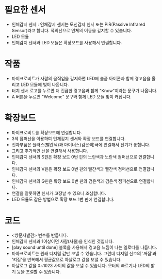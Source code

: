 # 필요한 센서
* 인체감지 센서 : 인체감지 센서는 모션감지 센서 또는 PIR(Passive Infrared Sensor)라고 합니다. 적외선으로 인체의 이동을 감지할 수 있습니다. 
* LED 모듈
* 인체감지 센서와 LED 모듈은 확장보드를 사용해서 연결합니다.

# 작품
* 마이크로비트가 사람의 움직임을 감지하면 LED에 슬품 아이콘과 함께 경고음을 울리고 LED 모듈에 빛이 나옵니다.
* 터치 센서 로고를 누르면 더 긴급한 경고음과 함께 "Know"이라는 문구가 나옵니다.
* A 버튼을 누르면 "Welcome" 문구와 함께 LED 모듈 빛이 커집니다.

# 확장보드
* 마이크로비트를 확장보드에 연결합니다.
* 3색 점퍼선을 이용하여 인체감지 센서와 확장 보드를 연결합니다.
* 전자부품은 플러스(빨간색)과 마이너스(검은색)극에 연결해서 전기가 통합니다.
* 그리고 추가적인 선을 연결해서 사용합니다.
* 인체감지 센서의 S핀은 확장 보드 0번 핀의 노란색과 노란색 점퍼선으로 연결합니다.
* 인체감지 센서의 V핀은 확장 보드 0번 핀의 빨간색과 빨간색 점퍼선으로 연결합니다.
* 인체감지 센서의 G핀은 확장 보드 0번 핀의 검은색과 검은색 점퍼선으로 연결합니다.
* 연결을 잘못하면 센서가 고장날 수 있으니 조심합니다.
* LED 모듈도 같은 방법으로 확장 보드 1번 핀에 연결합니다.

# 코드
* <방문자발견> 변수를 반듭니다.
* 인체감지 센서과 1이상이면 사람(사물)을 인식한 것입니다.
* [play sound until done] 블록을 사용해서 경고음 느낌이 나는 멜로디를 나듭니다.
* 마아크로비트는 원래 디지털 값만 보낼 수 있습니다. 그런데 디지털 신호의 '꺼짐'과 '켜짐'을 반복해서 평균값으로 아날로그 값을 보낼 수 있습니다. 
* 아날로그 값을 0~1023 사이의 값을 보낼 수 있습니다. 모터의 빠르기나 LED의 밝기 등을 조절할 수 있습니다.


